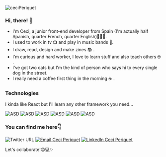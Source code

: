 
![ceciPeriquet](https://user-images.githubusercontent.com/112966265/212938666-b64d0777-488e-4553-9871-77b3df415e89.gif)

### Hi, there! 👋
- I'm Ceci, a junior front-end developer from Spain (I'm actually half Spanish, quarter French, quarter English)👩🏻‍💻.
- I used to work in tv 📺 and play in music bands 🎸.
- I draw, read, design and make zines 📚 .
- I'm curious and hard worker, I love to learn stuff and also teach others 🤓 .
- I've got two cats but I'm the kind of person who says hi to every single dog in the street.
- I really need a coffee first thing in the morning ☕️ .


 ### Technologies
I kinda like React but I'll learn any other framework you need... 

![ASD](https://img.shields.io/badge/Javascript-grey?logo=javascript&logoColor=yellow) ![ASD](https://img.shields.io/badge/React-lightblue?logo=react&logoColor=white) ![ASD](https://img.shields.io/badge/HTML5-lightyellow?logo=html5&logoColor=orange) ![ASD](https://img.shields.io/badge/CSS3-blue?logo=css3&logoColor=white) ![ASD](https://img.shields.io/badge/SASS-ff69b4?logo=SASS&logoColor=white) ![ASD](https://img.shields.io/badge/Git-black?logo=Git&logoColor=white)

### You can find me here👇

![Twitter URL](https://img.shields.io/twitter/url?label=Twitter&style=social&url=https%3A%2F%2Ftwitter.com%2FPeriWhat)
<a href="mailto:periwhat@gmail.com" target="_blank"><img alt="Email Ceci Periquet" src="https://img.shields.io/badge/-Email-%23694680?logo=gmail&logoColor=white"></a> <a href="https://www.linkedin.com/in/ceciliaperiquet/" target="_blank"><img alt="LinkedIn Ceci Periquet" src="https://img.shields.io/badge/Linkedin-blue?logo=linkedin&logoColor=white"></a>

Let's collaborate!😊💻✨
